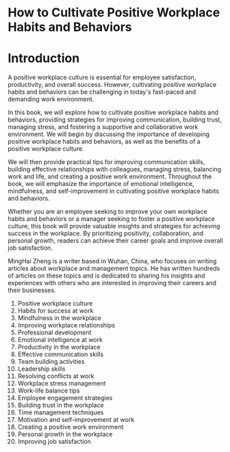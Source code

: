 # How to Cultivate Positive Workplace Habits and Behaviors

# Introduction

A positive workplace culture is essential for employee satisfaction, productivity, and overall success. However, cultivating positive workplace habits and behaviors can be challenging in today's fast-paced and demanding work environment.

In this book, we will explore how to cultivate positive workplace habits and behaviors, providing strategies for improving communication, building trust, managing stress, and fostering a supportive and collaborative work environment. We will begin by discussing the importance of developing positive workplace habits and behaviors, as well as the benefits of a positive workplace culture.

We will then provide practical tips for improving communication skills, building effective relationships with colleagues, managing stress, balancing work and life, and creating a positive work environment. Throughout the book, we will emphasize the importance of emotional intelligence, mindfulness, and self-improvement in cultivating positive workplace habits and behaviors.

Whether you are an employee seeking to improve your own workplace habits and behaviors or a manager seeking to foster a positive workplace culture, this book will provide valuable insights and strategies for achieving success in the workplace. By prioritizing positivity, collaboration, and personal growth, readers can achieve their career goals and improve overall job satisfaction.

MingHai Zheng is a writer based in Wuhan, China, who focuses on writing articles about workplace and management topics. He has written hundreds of articles on these topics and is dedicated to sharing his insights and experiences with others who are interested in improving their careers and their businesses.



1. Positive workplace culture
2. Habits for success at work
3. Mindfulness in the workplace
4. Improving workplace relationships
5. Professional development
6. Emotional intelligence at work
7. Productivity in the workplace
8. Effective communication skills
9. Team building activities
10. Leadership skills
11. Resolving conflicts at work
12. Workplace stress management
13. Work-life balance tips
14. Employee engagement strategies
15. Building trust in the workplace
16. Time management techniques
17. Motivation and self-improvement at work
18. Creating a positive work environment
19. Personal growth in the workplace
20. Improving job satisfaction

